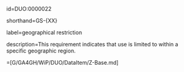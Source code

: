 id=DUO:0000022

shorthand=GS-{XX}

label=geographical restriction

description=This requirement indicates that use is limited to within a specific geographic region.

=[G/GA4GH/WiP/DUO/DataItem/Z-Base.md]
